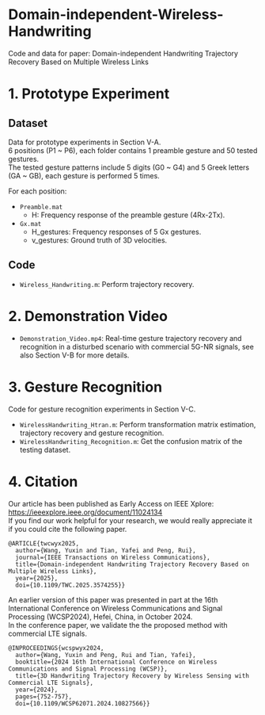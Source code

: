 # Domain-independent-Wireless-Handwriting
Code and data for paper: Domain-independent Handwriting Trajectory Recovery Based on Multiple Wireless Links<br>

# 1. Prototype Experiment
## Dataset
Data for prototype experiments in Section V-A. <br>
6 positions (P1 ~ P6), each folder contains 1 preamble gesture and 50 tested gestures.<br>
The tested gesture patterns include 5 digits (G0 ~ G4) and 5 Greek letters (GA ~ GB), each gesture is performed 5 times.

For each position:
* ``Preamble.mat``
  * H: Frequency response of the preamble gesture (4Rx-2Tx).
* ``Gx.mat``
  * H_gestures: Frequency responses of 5 Gx gestures.
  * v_gestures: Ground truth of 3D velocities.

## Code
* ``Wireless_Handwriting.m``: Perform trajectory recovery.

# 2. Demonstration Video
* ``Demonstration_Video.mp4``: Real-time gesture trajectory recovery and recognition in a disturbed scenario with commercial 5G-NR signals, see also Section V-B for more details.

# 3. Gesture Recognition
Code for gesture recognition experiments in Section V-C.<br>
* ``WirelessHandwriting_Htran.m``: Perform transformation matrix estimation, trajectory recovery and gesture recognition.
* ``WirelessHandwriting_Recognition.m``: Get the confusion matrix of the testing dataset.

# 4. Citation
Our article has been published as Early Access on IEEE Xplore: https://ieeexplore.ieee.org/document/11024134<br>
If you find our work helpful for your research, we would really appreciate it if you could cite the following paper.
```text
@ARTICLE{twcwyx2025,
  author={Wang, Yuxin and Tian, Yafei and Peng, Rui},
  journal={IEEE Transactions on Wireless Communications}, 
  title={Domain-independent Handwriting Trajectory Recovery Based on Multiple Wireless Links}, 
  year={2025},
  doi={10.1109/TWC.2025.3574255}}
```

An earlier version of this paper was presented in part at the 16th International Conference on Wireless Communications and Signal Processing (WCSP2024), Hefei, China, in October 2024.<br>
In the conference paper, we validate the the proposed method with commercial LTE signals.
```text
@INPROCEEDINGS{wcspwyx2024,
  author={Wang, Yuxin and Peng, Rui and Tian, Yafei},
  booktitle={2024 16th International Conference on Wireless Communications and Signal Processing (WCSP)}, 
  title={3D Handwriting Trajectory Recovery by Wireless Sensing with Commercial LTE Signals}, 
  year={2024},
  pages={752-757},
  doi={10.1109/WCSP62071.2024.10827566}}
```






